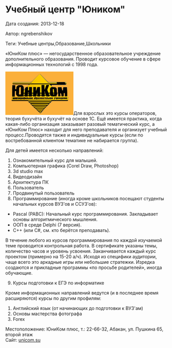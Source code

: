 # Учебный центр "Юником"

Дата создания: 2013-12-18

Автор: ngrebenshikov

Теги: Учебные центры,Образование,Школьники

«ЮниКом плюс» — негосударственное образовательное учреждение дополнительного образования. Проводит курсовое обучение в сфере информационных технологий с 1998 года.  
  
   
 ![](../images/9f979f.png)Для взрослых это курсы операторов, теория бухучёта и бухучёт на основе 1С. Ещё имеется практика, когда какая-либо организация заказывает разовый тематический курс, а «ЮниКом Плюс» находит для него преподавателя и организует учебный процесс.Проводятся также и индивидуальные курсы (если по востребованной клиентом тематике не набирается группа).  
  
Для детей имеется несколько направлений:

1. Ознакомительный курс для малышей.
2. Компьютерная графика (Corel Draw, Photoshop)
3. 3d studio max
4. Видеодизайн
5. Архитектура ПК
6. Пользователь
7. Продвинутый пользователь
8. Программирование (иногда кроме школьников посещают студенты начальных курсов ВУЗ'ов и ССУЗ'ов):  
  

  - Pascal (PABC): Начальный курс программирования. Закладывает основы алгоритмического мышления.
  - ООП в среде Delphi (7 версия).
  - С++ (или C#, см. кто берётся преподавать).

   
В течение любого из курсов программирования по каждой изучаемой теме проводится контрольная работа. В сертификате указаны темы, количество часов и уровень усвоения. Заканчивается каждый курс проектом (примерно на 15-20 а/ч). Исходя из специфики аудитории, чаще всего это аркадные игры или небольшие стратежки. Изредка создаются и прикладные программы «по просьбе родителей», иногда обучающие.  
  
9. Курсы подготовки к ЕГЭ по информатике

  
Кроме информационных направлений ведутся (и в последнее время расширяются) курсы по другим профилям:  

1. Английский язык (от начинающих до подготовки к ВУЗ'ам)
2. Основы мастерства фотографа
3. Forex

  
Местоположение: ЮниКом плюс, т.: 22-66-32, Абакан, ул. Пушкина 65, второй этаж  
Сайт: [unicom.su](http://unicom.su/)